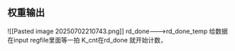 ## 权重输出
![[Pasted image 20250702210743.png]]
rd_done--->rd_done_temp
给数据在input regfile里面等一拍
K_cnt在rd_done 就开始计数，